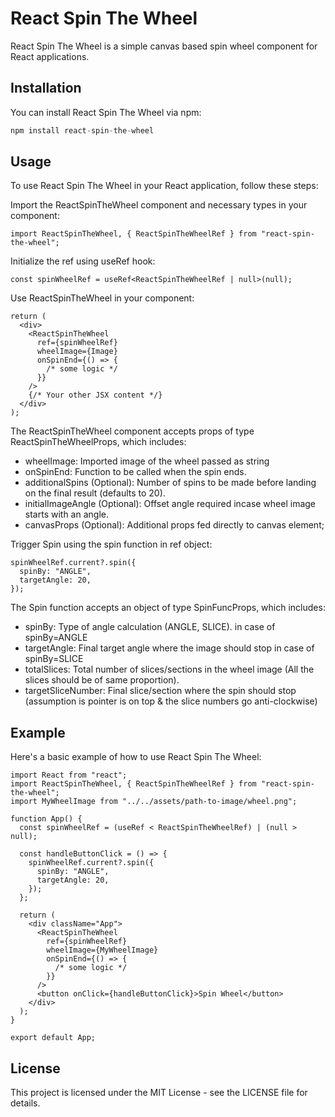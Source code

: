 # React Spin The Wheel

React Spin The Wheel is a simple canvas based spin wheel component for React applications.

## Installation

You can install React Spin The Wheel via npm:

```jsx
npm install react-spin-the-wheel
```

## Usage

To use React Spin The Wheel in your React application, follow these steps:

Import the ReactSpinTheWheel component and necessary types in your component:

```tsx
import ReactSpinTheWheel, { ReactSpinTheWheelRef } from "react-spin-the-wheel";
```

Initialize the ref using useRef hook:

```tsx
const spinWheelRef = useRef<ReactSpinTheWheelRef | null>(null);
```

Use ReactSpinTheWheel in your component:

```tsx
return (
  <div>
    <ReactSpinTheWheel
      ref={spinWheelRef}
      wheelImage={Image}
      onSpinEnd={() => {
        /* some logic */
      }}
    />
    {/* Your other JSX content */}
  </div>
);
```
The ReactSpinTheWheel component accepts props of type ReactSpinTheWheelProps, which includes:
 - wheelImage: Imported image of the wheel passed as string
 - onSpinEnd: Function to be called when the spin ends.
 - additionalSpins (Optional): Number of spins to be made before landing on the final result (defaults to 20).
 - initialImageAngle (Optional): Offset angle required incase wheel image starts with an angle.
 - canvasProps (Optional): Additional props fed directly to canvas element;

Trigger Spin using the spin function in ref object:

```tsx
spinWheelRef.current?.spin({
  spinBy: "ANGLE",
  targetAngle: 20,
});
```

The Spin function accepts an object of type SpinFuncProps, which includes:

- spinBy: Type of angle calculation (ANGLE, SLICE).
  in case of spinBy=ANGLE
- targetAngle: Final target angle where the image should stop
  in case of spinBy=SLICE
- totalSlices: Total number of slices/sections in the wheel image (All the slices should be of same proportion).
- targetSliceNumber: Final slice/section where the spin should stop (assumption is pointer is on top & the slice numbers go anti-clockwise)

## Example

Here's a basic example of how to use React Spin The Wheel:

```tsx
import React from "react";
import ReactSpinTheWheel, { ReactSpinTheWheelRef } from "react-spin-the-wheel";
import MyWheelImage from "../../assets/path-to-image/wheel.png";

function App() {
  const spinWheelRef = (useRef < ReactSpinTheWheelRef) | (null > null);

  const handleButtonClick = () => {
    spinWheelRef.current?.spin({
      spinBy: "ANGLE",
      targetAngle: 20,
    });
  };

  return (
    <div className="App">
      <ReactSpinTheWheel
        ref={spinWheelRef}
        wheelImage={MyWheelImage}
        onSpinEnd={() => {
          /* some logic */
        }}
      />
      <button onClick={handleButtonClick}>Spin Wheel</button>
    </div>
  );
}

export default App;
```

## License

This project is licensed under the MIT License - see the LICENSE file for details.
